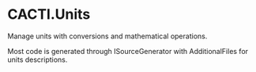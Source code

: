 # CACTI.Units
Manage units with conversions and mathematical operations.

Most code is generated through ISourceGenerator with AdditionalFiles for units descriptions.
